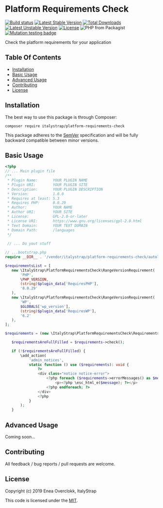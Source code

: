 # Platform Requirements Check

[![Build status](https://github.com/ItalyStrap/platform-requirements-check/actions/workflows/test.yml/badge.svg)](https://github.com/ItalyStrap/platform-requirements-check/actions/workflows/test.yml?query=workflow%3Atest)
[![Latest Stable Version](https://img.shields.io/packagist/v/italystrap/platform-requirements-check.svg)](https://packagist.org/packages/italystrap/platform-requirements-check)
[![Total Downloads](https://img.shields.io/packagist/dt/italystrap/platform-requirements-check.svg)](https://packagist.org/packages/italystrap/platform-requirements-check)
[![Latest Unstable Version](https://img.shields.io/packagist/vpre/italystrap/platform-requirements-check.svg)](https://packagist.org/packages/italystrap/platform-requirements-check)
[![License](https://img.shields.io/packagist/l/italystrap/platform-requirements-check.svg)](https://packagist.org/packages/italystrap/platform-requirements-check)
![PHP from Packagist](https://img.shields.io/packagist/php-v/italystrap/platform-requirements-check)
[![Mutation testing badge](https://img.shields.io/endpoint?style=flat&url=https%3A%2F%2Fbadge-api.stryker-mutator.io%2Fgithub.com%2FItalyStrap%2Fcache%2Fmaster)](https://dashboard.stryker-mutator.io/reports/github.com/ItalyStrap/platform-requirements-check/master)

Check the platform requirements for your application

## Table Of Contents

* [Installation](#installation)
* [Basic Usage](#basic-usage)
* [Advanced Usage](#advanced-usage)
* [Contributing](#contributing)
* [License](#license)

## Installation

The best way to use this package is through Composer:

```CMD
composer require italystrap/platform-requirements-check
```
This package adheres to the [SemVer](http://semver.org/) specification and will be fully backward compatible between minor versions.

## Basic Usage

```php
<?php
// ... Main plugin file
/**
 * Plugin Name:       YOUR PLUGIN NAME
 * Plugin URI:        YOUR PLUGIN SITE
 * Description:       YOUR PLUGIN DESCRIPTION
 * Version:           1.0.0
 * Requires at least: 5.3
 * Requires PHP:      8.0.29
 * Author:            YOUR NAME
 * Author URI:        YOUR SITE
 * License:           GPL-2.0-or-later
 * License URI:       https://www.gnu.org/licenses/gpl-2.0.html
 * Text Domain:       YOUR TEXT DOMAIN
 * Domain Path:       /languages
 */
 
 // ... Do yout stuff
 ```
 
 ```php
// ...bootstrap.php
require __DIR__ . '/vendor/italystrap/platform-requirements-check/autoload.php';

$requirementsList = [
    new \ItalyStrap\PlatformRequirementsCheck\RangeVersionRequirement(
        'PHP',
        \PHP_VERSION,
        (string)$plugin_data['RequiresPHP'],
        '8.0.29'
    ),
    new \ItalyStrap\PlatformRequirementsCheck\RangeVersionRequirement(
        'WP',
        $GLOBALS['wp_version'],
        (string)$plugin_data['RequiresWP'],
        '6.2'
    ),
];

$requirements = (new \ItalyStrap\PlatformRequirementsCheck\Requirements(...$requirementsList));

    $requirementsAreFullFilled = $requirements->check();

    if (!$requirementsAreFullFilled) {
        \add_action(
            'admin_notices',
            static function () use ($requirements): void {
                ?>
                <div class="notice notice-error">
                    <?php foreach ($requirements->errorMessages() as $message): ?>
                        <p><?php \esc_html_e($message); ?></p>
                    <?php endforeach; ?>
                </div>
                <?php
            }
        );
    }

```

## Advanced Usage

Coming soon...

## Contributing

All feedback / bug reports / pull requests are welcome.

## License

Copyright (c) 2019 Enea Overclokk, ItalyStrap

This code is licensed under the [MIT](LICENSE).